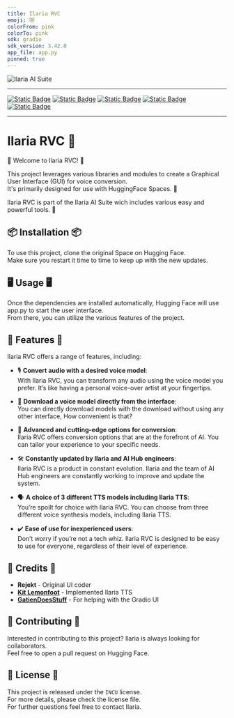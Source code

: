 ```yaml
---
title: Ilaria RVC
emoji: 😻
colorFrom: pink
colorTo: pink
sdk: gradio
sdk_version: 3.42.0
app_file: app.py
pinned: true
---
```


![Ilaria AI Suite](./ilariaaisuite.png)
***
[![Static Badge](https://img.shields.io/badge/%F0%9F%A4%97%20Hugging%20Face-Space-s?labelColor=YELLOW&color=FFEA00)](https://huggingface.co/spaces/TheStinger/Ilaria_RVC) [![Static Badge](https://img.shields.io/badge/%F0%9F%A4%97%20HF%20Space-Duplication-s?labelColor=YELLOW&color=FFEA00)](https://huggingface.co/spaces/TheStinger/Ilaria_RVC?duplicate=true) [![Static Badge](https://img.shields.io/badge/GitHub-Source%20Code-s?logo=GitHub)](https://github.com/TheStingerX/Ilaria-RVC) [![Static Badge](https://img.shields.io/badge/AI%20Hub-Discord%20Server-s?logo=Discord&color=%09%237289da)](https://discord.gg/aihub) [![Static Badge](https://img.shields.io/badge/Ko--Fi-s?logo=Ko-Fi&label=Support%20me%20on&labelColor=434b57&color=FF5E5B)](https://ko-fi.com/ilariaowo)
***
<p align="center">
  <h1>Ilaria RVC 💖</h1>
</p>

🎉 Welcome to Ilaria RVC! 🎉  
  
This project leverages various libraries and modules to create a Graphical User Interface (GUI) for voice conversion.  
It's primarily designed for use with HuggingFace Spaces. 🤗   

Ilaria RVC is part of the Ilaria AI Suite wich includes various easy and powerful tools. 💖

## 📦 Installation 📦

To use this project, clone the original Space on Hugging Face.  
Make sure you restart it time to time to keep up with the new updates.

## 🖥️ Usage 🖥️

Once the dependencies are installed automatically, Hugging Face will use app.py to start the user interface.  
From there, you can utilize the various features of the project.

## 🌟 Features 🌟

Ilaria RVC offers a range of features, including:

- 🎙️ **Convert audio with a desired voice model**:  
With Ilaria RVC, you can transform any audio using the voice model you prefer. It’s like having a personal voice-over artist at your fingertips.

- 💾 **Download a voice model directly from the interface**:  
You can directly download models with the download without using any other interface, How convenient is that?

- 🚀 **Advanced and cutting-edge options for conversion**:  
Ilaria RVC offers conversion options that are at the forefront of AI. You can tailor your experience to your specific needs.

- 🛠️ **Constantly updated by Ilaria and AI Hub engineers**:  
Ilaria RVC is a product in constant evolution. Ilaria and the team of AI Hub engineers are constantly working to improve and update the system.

- 🗣️ **A choice of 3 different TTS models including Ilaria TTS**:  
You’re spoilt for choice with Ilaria RVC. You can choose from three different voice synthesis models, including Ilaria TTS.

- ✔️ **Ease of use for inexperienced users**:  
Don’t worry if you’re not a tech whiz. Ilaria RVC is designed to be easy to use for everyone, regardless of their level of experience.

## 🙏 Credits 🙏

- **Rejekt** - Original UI coder
- [**Kit Lemonfoot**](https://huggingface.co/Kit-Lemonfoot) - Implemented Ilaria TTS
- [**GatienDoesStuff**](https://github.com/GatienDoesStuff) - For helping with the Gradio UI

## 🤝 Contributing 🤝

Interested in contributing to this project? Ilaria is always looking for collaborators.  
Feel free to open a pull request on Hugging Face.

## 📄 License 📄

This project is released under the `INCU` license.  
For more details, please check the license file.  
For further questions feel free to contact Ilaria.